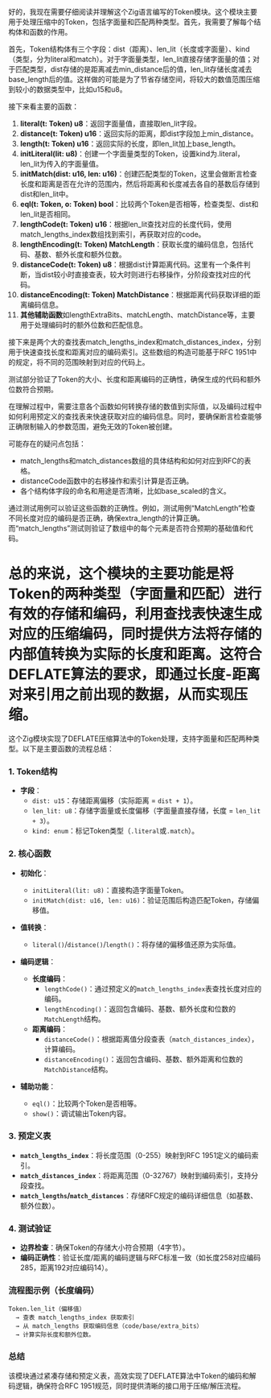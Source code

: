 好的，我现在需要仔细阅读并理解这个Zig语言编写的Token模块。这个模块主要用于处理压缩中的Token，包括字面量和匹配两种类型。首先，我需要了解每个结构体和函数的作用。

首先，Token结构体有三个字段：dist（距离）、len_lit（长度或字面量）、kind（类型，分为literal和match）。对于字面量类型，len_lit直接存储字面量的值；对于匹配类型，dist存储的是距离减去min_distance后的值，len_lit存储长度减去base_length后的值。这样做的可能是为了节省存储空间，将较大的数值范围压缩到较小的数据类型中，比如u15和u8。

接下来看主要的函数：

1. **literal(t: Token) u8**：返回字面量值，直接取len_lit字段。
2. **distance(t: Token) u16**：返回实际的距离，即dist字段加上min_distance。
3. **length(t: Token) u16**：返回实际的长度，即len_lit加上base_length。
4. **initLiteral(lit: u8)**：创建一个字面量类型的Token，设置kind为.literal，len_lit为传入的字面量值。
5. **initMatch(dist: u16, len: u16)**：创建匹配类型的Token，这里会做断言检查长度和距离是否在允许的范围内，然后将距离和长度减去各自的基数后存储到dist和len_lit中。
6. **eql(t: Token, o: Token) bool**：比较两个Token是否相等，检查类型、dist和len_lit是否相同。
7. **lengthCode(t: Token) u16**：根据len_lit查找对应的长度代码，使用match_lengths_index数组找到索引，再获取对应的code。
8. **lengthEncoding(t: Token) MatchLength**：获取长度的编码信息，包括代码、基数、额外长度和额外位数。
9. **distanceCode(t: Token) u8**：根据dist计算距离代码。这里有一个条件判断，当dist较小时直接查表，较大时则进行右移操作，分阶段查找对应的代码。
10. **distanceEncoding(t: Token) MatchDistance**：根据距离代码获取详细的距离编码信息。
11. **其他辅助函数**如lengthExtraBits、matchLength、matchDistance等，主要用于处理编码时的额外位数和匹配信息。

接下来是两个大的查找表match_lengths_index和match_distances_index，分别用于快速查找长度和距离对应的编码索引。这些数组的构造可能基于RFC 1951中的规定，将不同的范围映射到对应的代码上。

测试部分验证了Token的大小、长度和距离编码的正确性，确保生成的代码和额外位数符合预期。

在理解过程中，需要注意各个函数如何转换存储的数值到实际值，以及编码过程中如何利用预定义的查找表来快速获取对应的编码信息。同时，要确保断言检查能够正确限制输入的参数范围，避免无效的Token被创建。

可能存在的疑问点包括：
- match_lengths和match_distances数组的具体结构和如何对应到RFC的表格。
- distanceCode函数中的右移操作和索引计算是否正确。
- 各个结构体字段的命名和用途是否清晰，比如base_scaled的含义。

通过测试用例可以验证这些函数的正确性。例如，测试用例“MatchLength”检查不同长度对应的编码是否正确，确保extra_length的计算正确。而“match_lengths”测试则验证了数组中的每个元素是否符合预期的基础值和代码。

总的来说，这个模块的主要功能是将Token的两种类型（字面量和匹配）进行有效的存储和编码，利用查找表快速生成对应的压缩编码，同时提供方法将存储的内部值转换为实际的长度和距离。这符合DEFLATE算法的要求，即通过长度-距离对来引用之前出现的数据，从而实现压缩。
================================================
这个Zig模块实现了DEFLATE压缩算法中的Token处理，支持字面量和匹配两种类型。以下是主要函数的流程总结：

### 1. **Token结构**
- **字段**：
  - `dist: u15`：存储距离偏移（实际距离 = `dist + 1`）。
  - `len_lit: u8`：存储字面量或长度偏移（字面量直接存储，长度 = `len_lit + 3`）。
  - `kind: enum`：标记Token类型（`.literal`或`.match`）。

### 2. **核心函数**
- **初始化**：
  - `initLiteral(lit: u8)`：直接构造字面量Token。
  - `initMatch(dist: u16, len: u16)`：验证范围后构造匹配Token，存储偏移值。

- **值转换**：
  - `literal()`/`distance()`/`length()`：将存储的偏移值还原为实际值。

- **编码逻辑**：
  - **长度编码**：
    - `lengthCode()`：通过预定义的`match_lengths_index`表查找长度对应的编码。
    - `lengthEncoding()`：返回包含编码、基数、额外长度和位数的`MatchLength`结构。
  - **距离编码**：
    - `distanceCode()`：根据距离值分段查表（`match_distances_index`），计算编码。
    - `distanceEncoding()`：返回包含编码、基数、额外距离和位数的`MatchDistance`结构。

- **辅助功能**：
  - `eql()`：比较两个Token是否相等。
  - `show()`：调试输出Token内容。

### 3. **预定义表**
- **`match_lengths_index`**：将长度范围（0-255）映射到RFC 1951定义的编码索引。
- **`match_distances_index`**：将距离范围（0-32767）映射到编码索引，支持分段查找。
- **`match_lengths`/`match_distances`**：存储RFC规定的编码详细信息（如基数、额外位数）。

### 4. **测试验证**
- **边界检查**：确保Token的存储大小符合预期（4字节）。
- **编码正确性**：验证长度/距离的编码逻辑与RFC标准一致（如长度258对应编码285，距离192对应编码14）。

### 流程图示例（长度编码）
```
Token.len_lit（偏移值）
  → 查表 match_lengths_index 获取索引
  → 从 match_lengths 获取编码信息（code/base/extra_bits）
  → 计算实际长度和额外位数。
```

### 总结
该模块通过紧凑存储和预定义表，高效实现了DEFLATE算法中Token的编码和解码逻辑，确保符合RFC 1951规范，同时提供清晰的接口用于压缩/解压流程。